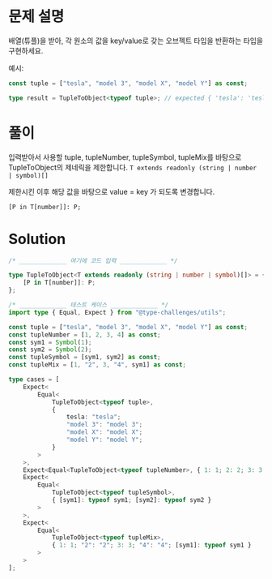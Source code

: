 # 문제 설명

배열(튜플)을 받아, 각 원소의 값을 key/value로 갖는 오브젝트 타입을 반환하는 타입을 구현하세요.

예시:

```ts
const tuple = ["tesla", "model 3", "model X", "model Y"] as const;

type result = TupleToObject<typeof tuple>; // expected { 'tesla': 'tesla', 'model 3': 'model 3', 'model X': 'model X', 'model Y': 'model Y'}
```

# 풀이

입력받아서 사용할 tuple, tupleNumber, tupleSymbol, tupleMix를 바탕으로 TupleToObject의 제네릭을 제한합니다.
`T extends readonly (string | number | symbol)[]`

제한시킨 이후 해당 값을 바탕으로 value = key 가 되도록 변경합니다.

`[P in T[number]]: P;`

# Solution

```ts
/* _____________ 여기에 코드 입력 _____________ */

type TupleToObject<T extends readonly (string | number | symbol)[]> = {
	[P in T[number]]: P;
};

/* _____________ 테스트 케이스 _____________ */
import type { Equal, Expect } from "@type-challenges/utils";

const tuple = ["tesla", "model 3", "model X", "model Y"] as const;
const tupleNumber = [1, 2, 3, 4] as const;
const sym1 = Symbol(1);
const sym2 = Symbol(2);
const tupleSymbol = [sym1, sym2] as const;
const tupleMix = [1, "2", 3, "4", sym1] as const;

type cases = [
	Expect<
		Equal<
			TupleToObject<typeof tuple>,
			{
				tesla: "tesla";
				"model 3": "model 3";
				"model X": "model X";
				"model Y": "model Y";
			}
		>
	>,
	Expect<Equal<TupleToObject<typeof tupleNumber>, { 1: 1; 2: 2; 3: 3; 4: 4 }>>,
	Expect<
		Equal<
			TupleToObject<typeof tupleSymbol>,
			{ [sym1]: typeof sym1; [sym2]: typeof sym2 }
		>
	>,
	Expect<
		Equal<
			TupleToObject<typeof tupleMix>,
			{ 1: 1; "2": "2"; 3: 3; "4": "4"; [sym1]: typeof sym1 }
		>
	>
];
```
